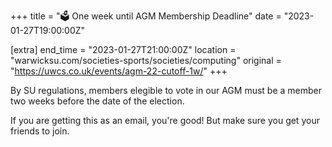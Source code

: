 +++
title = "🗳️ One week until AGM Membership Deadline"
date = "2023-01-27T19:00:00Z"

[extra]
end_time = "2023-01-27T21:00:00Z"
location = "warwicksu.com/societies-sports/societies/computing"
original = "https://uwcs.co.uk/events/agm-22-cutoff-1w/"
+++

By SU regulations, members elegible to vote in our AGM must be a member two weeks before the date of the election. 

If you are getting this as an email, you're good! But make sure you get your friends to join.
